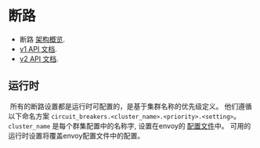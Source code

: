 # 断路

- 断路 [架构概览](../../intro/arch_overview/circuit_breaking.md#arch-overview-circuit-break).
- [v1 API 文档](../../api-v1/cluster_manager/cluster_circuit_breakers.md#config-cluster-manager-cluster-circuit-breakers-v1).
- [v2 API 文档](../../api-v2/api/v2/cluster/circuit_breaker.proto.md#envoy-api-msg-cluster-circuitbreakers).

## 运行时

​       所有的断路设置都是运行时可配置的，是基于集群名称的优先级定义。 他们遵循以下命名方案 `circuit_breakers.<cluster_name>.<priority>.<setting>`。 `cluster_name` 是每个群集配置中的名称字, 设置在envoy的 [配置文件](../../api-v1/cluster_manager/cluster.md#config-cluster-manager-cluster-name)中。 可用的运行时设置将覆盖envoy配置文件中的配置。